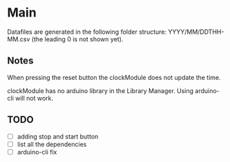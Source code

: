 # Main

Datafiles are generated in the following folder structure: YYYY/MM/DDTHH-MM.csv (the leading 0 is not shown yet).

## Notes

When pressing the reset button the clockModule does not update the time.

clockModule has no arduino library in the Library Manager. Using arduino-cli will not work.

## TODO

- [ ] adding stop and start button
- [ ] list all the dependencies
- [ ] arduino-cli fix
